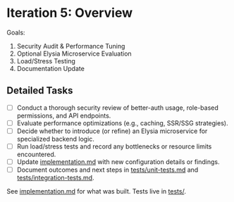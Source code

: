 # Iteration 5: Overview

Goals:
1. Security Audit & Performance Tuning
2. Optional Elysia Microservice Evaluation
3. Load/Stress Testing
4. Documentation Update

## Detailed Tasks
- [ ] Conduct a thorough security review of better-auth usage, role-based permissions, and API endpoints.
- [ ] Evaluate performance optimizations (e.g., caching, SSR/SSG strategies).
- [ ] Decide whether to introduce (or refine) an Elysia microservice for specialized backend logic.
- [ ] Run load/stress tests and record any bottlenecks or resource limits encountered.
- [ ] Update [implementation.md](./implementation.md) with new configuration details or findings.
- [ ] Document outcomes and next steps in [tests/unit-tests.md](./tests/unit-tests.md) and
      [tests/integration-tests.md](./tests/integration-tests.md).

See [implementation.md](./implementation.md) for what was built. Tests live in [tests/](./tests). 